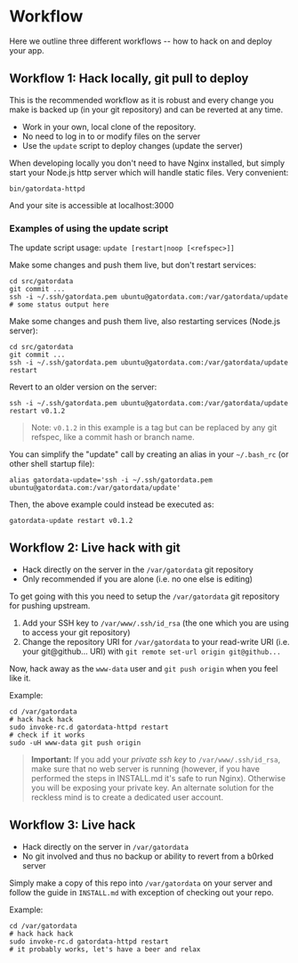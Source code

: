 # Workflow

Here we outline three different workflows -- how to hack on and deploy your app.

## Workflow 1: Hack locally, git pull to deploy

This is the recommended workflow as it is robust and every change you make is backed up (in your git repository) and can be reverted at any time.

- Work in your own, local clone of the repository.
- No need to log in to or modify files on the server
- Use the `update` script to deploy changes (update the server)

When developing locally you don't need to have Nginx installed, but simply start your Node.js http server which will handle static files. Very convenient:

    bin/gatordata-httpd

And your site is accessible at localhost:3000


### Examples of using the update script

The update script usage: `update [restart|noop [<refspec>]]`

Make some changes and push them live, but don't restart services:

    cd src/gatordata
    git commit ...
    ssh -i ~/.ssh/gatordata.pem ubuntu@gatordata.com:/var/gatordata/update
    # some status output here

Make some changes and push them live, also restarting services (Node.js server):

    cd src/gatordata
    git commit ...
    ssh -i ~/.ssh/gatordata.pem ubuntu@gatordata.com:/var/gatordata/update restart

Revert to an older version on the server:

    ssh -i ~/.ssh/gatordata.pem ubuntu@gatordata.com:/var/gatordata/update restart v0.1.2

> Note: `v0.1.2` in this example is a tag but can be replaced by any git refspec, like a commit hash or branch name.

You can simplify the "update" call by creating an alias in your `~/.bash_rc` (or other shell startup file):

    alias gatordata-update='ssh -i ~/.ssh/gatordata.pem ubuntu@gatordata.com:/var/gatordata/update'

Then, the above example could instead be executed as:

    gatordata-update restart v0.1.2


## Workflow 2: Live hack with git

- Hack directly on the server in the `/var/gatordata` git repository
- Only recommended if you are alone (i.e. no one else is editing)

To get going with this you need to setup the `/var/gatordata` git repository for pushing upstream.

1. Add your SSH key to `/var/www/.ssh/id_rsa` (the one which you are using to access your git repository)
2. Change the repository URI for `/var/gatordata` to your read-write URI (i.e. your git@github... URI) with `git remote set-url origin git@github...`

Now, hack away as the `www-data` user and `git push origin` when you feel like it.

Example:

    cd /var/gatordata
    # hack hack hack
    sudo invoke-rc.d gatordata-httpd restart
    # check if it works
    sudo -uH www-data git push origin

> **Important:** If you add your *private ssh key* to `/var/www/.ssh/id_rsa`, make sure that no web server is running (however, if you have performed the steps in INSTALL.md it's safe to run Nginx). Otherwise you will be exposing your private key. An alternate solution for the reckless mind is to create a dedicated user account.

## Workflow 3: Live hack

- Hack directly on the server in `/var/gatordata`
- No git involved and thus no backup or ability to revert from a b0rked server

Simply make a copy of this repo into `/var/gatordata` on your server and follow the guide in `INSTALL.md` with exception of checking out your repo.

Example:

    cd /var/gatordata
    # hack hack hack
    sudo invoke-rc.d gatordata-httpd restart
    # it probably works, let's have a beer and relax
